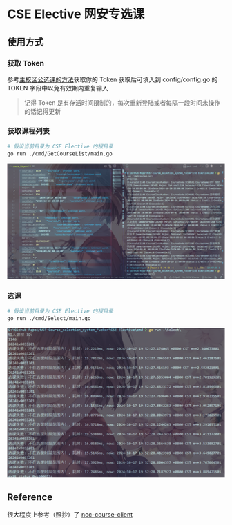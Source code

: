 # CSE Elective 网安专选课

## 使用方式

### 获取 Token

参考[主校区公选课的方法](https://github.com/RuijieWu/HUST-OCSS-Fucker/blob/main/Public%20Elective/README.md)获取你的 Token
获取后可填入到 config/config.go 的 TOKEN 字段中以免有效期内重复输入

> 记得 Token 是有存活时间限制的，每次重新登陆或者每隔一段时间未操作的话记得更新

### 获取课程列表

```bash
# 假设当前目录为 CSE Elective 的根目录
go run ./cmd/GetCourseList/main.go
```

![GetCourseList](../Image/GetCourseList.png)

### 选课

```bash
# 假设当前目录为 CSE Elective 的根目录
go run ./cmd/Select/main.go
```

![SelectCourse](../Image/SelectCourse.png)

## Reference

很大程度上参考（照抄）了 [ncc-course-client](https://github.com/NolanHo/ncc-course-client)
